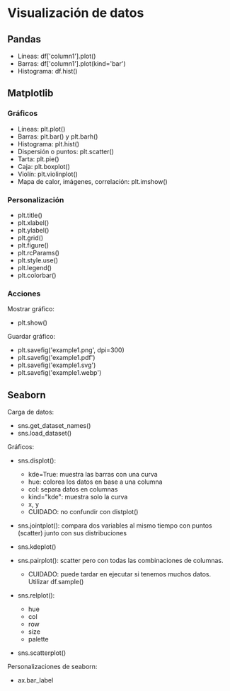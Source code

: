 
# Visualización de datos

## Pandas

* Líneas: df['column1'].plot()
* Barras: df['column1'].plot(kind='bar')
* Histograma: df.hist()

## Matplotlib

### Gráficos

* Líneas: plt.plot()
* Barras: plt.bar() y plt.barh()
* Histograma: plt.hist()
* Dispersión o puntos: plt.scatter()
* Tarta: plt.pie()
* Caja: plt.boxplot()
* Violín: plt.violinplot()
* Mapa de calor, imágenes, correlación: plt.imshow()

### Personalización

* plt.title()
* plt.xlabel()
* plt.ylabel()
* plt.grid()
* plt.figure()
* plt.rcParams()
* plt.style.use()
* plt.legend()
* plt.colorbar()

### Acciones

Mostrar gráfico:
* plt.show()

Guardar gráfico:
* plt.savefig('example1.png', dpi=300)
* plt.savefig('example1.pdf')
* plt.savefig('example1.svg')
* plt.savefig('example1.webp')


## Seaborn

Carga de datos:

* sns.get_dataset_names()
* sns.load_dataset()

Gráficos:


* sns.displot(): 
    * kde=True: muestra las barras con una curva
    * hue: colorea los datos en base a una columna
    * col: separa datos en columnas
    * kind="kde": muestra solo la curva
    * x, y
    * CUIDADO: no confundir con distplot()

* sns.jointplot(): compara dos variables al mismo tiempo con puntos (scatter) junto con sus distribuciones

* sns.kdeplot()

* sns.pairplot(): scatter pero con todas las combinaciones de columnas.
    * CUIDADO: puede tardar en ejecutar si tenemos muchos datos. Utilizar df.sample()

* sns.relplot():
    * hue
    * col
    * row
    * size
    * palette
* sns.scatterplot()



Personalizaciones de seaborn:

* ax.bar_label


